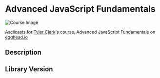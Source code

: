 # Advanced JavaScript Fundamentals

![Course Image](https://d2eip9sf3oo6c2.cloudfront.net/series/square_covers/000/000/353/thumb/foundation.png)

Asciicasts for [Tyler Clark](https://egghead.io/instructors/tyler-clark)'s course, Advanced JavaScript Fundamentals on [egghead.io](https://egghead.io/courses/advanced-javascript-fundamentals)

## Description


## Library Version
